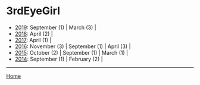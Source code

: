 # 3rdEyeGirl

  * [2019](./3rdeyegirl-2019.md): 
      September (1) | 
      March (3) | 
  * [2018](./3rdeyegirl-2018.md): 
      April (2) | 
  * [2017](./3rdeyegirl-2017.md): 
      April (1) | 
  * [2016](./3rdeyegirl-2016.md): 
      November (3) | 
      September (1) | 
      April (3) | 
  * [2015](./3rdeyegirl-2015.md): 
      October (2) | 
      September (1) | 
      March (1) | 
  * [2014](./3rdeyegirl-2014.md): 
      September (1) | 
      February (2) | 

----

[Home](../)
